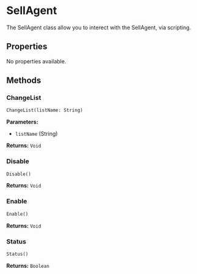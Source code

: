 # SellAgent

The SellAgent class allow you to interect with the SellAgent, via scripting.

## Properties

No properties available.

## Methods

### ChangeList

```python
ChangeList(listName: String)
```

**Parameters:**

- `listName` (String)

**Returns:** `Void`

### Disable

```python
Disable()
```

**Returns:** `Void`

### Enable

```python
Enable()
```

**Returns:** `Void`

### Status

```python
Status()
```

**Returns:** `Boolean`

